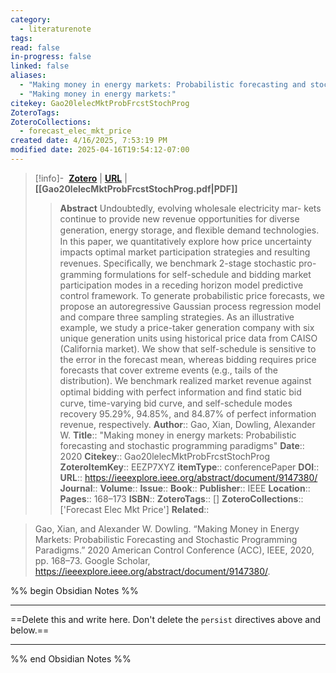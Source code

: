 ```yaml
---
category:
  - literaturenote
tags: 
read: false
in-progress: false
linked: false
aliases:
  - "Making money in energy markets: Probabilistic forecasting and stochastic programming paradigms"
  - "Making money in energy markets:"
citekey: Gao20lelecMktProbFrcstStochProg
ZoteroTags: 
ZoteroCollections:
  - forecast_elec_mkt_price
created date: 4/16/2025, 7:53:19 PM
modified date: 2025-04-16T19:54:12-07:00
---
```


> [!info]- &nbsp;[**Zotero**](zotero://select/library/items/EEZP7XYZ)  | [**URL**](https://ieeexplore.ieee.org/abstract/document/9147380/) | **[[Gao20lelecMktProbFrcstStochProg.pdf|PDF]]**
>> **Abstract**
> Undoubtedly, evolving wholesale electricity mar- kets continue to provide new revenue opportunities for diverse  generation, energy storage, and ﬂexible demand technologies.  In this paper, we quantitatively explore how price uncertainty  impacts optimal market participation strategies and resulting  revenues. Speciﬁcally, we benchmark 2-stage stochastic pro- gramming formulations for self-schedule and bidding market  participation modes in a receding horizon model predictive  control framework. To generate probabilistic price forecasts,  we propose an autoregressive Gaussian process regression  model and compare three sampling strategies. As an illustrative  example, we study a price-taker generation company with six  unique generation units using historical price data from CAISO  (California market). We show that self-schedule is sensitive  to the error in the forecast mean, whereas bidding requires  price forecasts that cover extreme events (e.g., tails of the  distribution). We benchmark realized market revenue against  optimal bidding with perfect information and ﬁnd static bid  curve, time-varying bid curve, and self-schedule modes recovery  95.29%, 94.85%, and 84.87% of perfect information revenue,  respectively.
> > **Author**:: Gao, Xian,  Dowling, Alexander W.
> **Title**:: "Making money in energy markets: Probabilistic forecasting and stochastic programming paradigms"
> **Date**:: 2020
> **Citekey**:: Gao20lelecMktProbFrcstStochProg
> **ZoteroItemKey**:: EEZP7XYZ
> **itemType**:: conferencePaper
> **DOI**:: 
> **URL**:: https://ieeexplore.ieee.org/abstract/document/9147380/
> **Journal**:: 
> **Volume**:: 
> **Issue**:: 
> **Book**:: 
> **Publisher**:: IEEE
> **Location**:: 
> **Pages**:: 168–173
> **ISBN**:: 
> **ZoteroTags**:: []
> **ZoteroCollections**:: ['Forecast Elec Mkt Price']
> **Related**::

>  Gao, Xian, and Alexander W. Dowling. “Making Money in Energy Markets: Probabilistic Forecasting and Stochastic Programming Paradigms.” 2020 American Control Conference (ACC), IEEE, 2020, pp. 168–73. Google Scholar, https://ieeexplore.ieee.org/abstract/document/9147380/.

%% begin Obsidian Notes %%
___
==Delete this and write here. Don't delete the `persist` directives above and below.==
___
%% end Obsidian Notes %%
